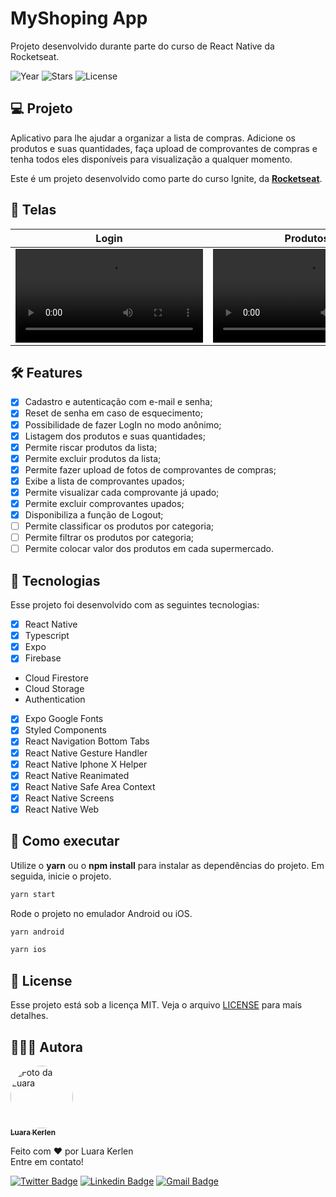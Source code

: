 # MyShoping App
Projeto desenvolvido durante parte do curso de React Native da Rocketseat.

<p>
  <img src="https://img.shields.io/static/v1?label=year&message=2022&color=FFFFFF&labelColor=7273E9" alt="Year" />
  <img src="https://img.shields.io/github/stars/luarakerlen/myshoping?label=stars&message=MIT&color=FFFFFF&labelColor=7273E9" alt="Stars">
  <img alt="License" src="https://img.shields.io/static/v1?label=license&message=MIT&color=FFFFFF&labelColor=7273E9">
</p>

## 💻 Projeto
Aplicativo para lhe ajudar a organizar a lista de compras. Adicione os produtos e suas quantidades, faça upload de comprovantes de compras e tenha todos eles disponíveis para visualização a qualquer momento.

Este é um projeto desenvolvido como parte do curso Ignite, da **[Rocketseat](https://www.rocketseat.com.br/)**.

## 📱 Telas

Login | Produtos | Upload de comprovantes | Comprovantes
------------- | ------------- | ------------- | -------------
<video src="https://user-images.githubusercontent.com/26902816/155658381-ddc9db40-18c7-46b2-8ce7-7761f1b51607.mp4" /> | <video src="https://user-images.githubusercontent.com/26902816/155655535-a9abdac1-4ca0-4c90-88ab-22de905d4747.mp4" /> | <video src="https://user-images.githubusercontent.com/26902816/155655569-cf019a44-0372-4b6e-b507-33687030a307.mp4" /> | <video src="https://user-images.githubusercontent.com/26902816/155648830-d3240ac5-7f64-41bb-aa74-7a6362ebe393.mp4" />







## :hammer_and_wrench: Features 

-   [x] Cadastro e autenticação com e-mail e senha;
-   [x] Reset de senha em caso de esquecimento;
-   [x] Possibilidade de fazer LogIn no modo anônimo;
-   [x] Listagem dos produtos e suas quantidades;
-   [x] Permite riscar produtos da lista;
-   [x] Permite excluir produtos da lista;
-   [x] Permite fazer upload de fotos de comprovantes de compras;
-   [x] Exibe a lista de comprovantes upados;
-   [x] Permite visualizar cada comprovante já upado;
-   [x] Permite excluir comprovantes upados;
-   [x] Disponibiliza a função de Logout;
-   [ ] Permite classificar os produtos por categoria;
-   [ ] Permite filtrar os produtos por categoria;
-   [ ] Permite colocar valor dos produtos em cada supermercado.

## 🧪 Tecnologias

Esse projeto foi desenvolvido com as seguintes tecnologias:

-   [x] React Native
-   [x] Typescript
-   [x] Expo
-   [x] Firebase
- Cloud Firestore
- Cloud Storage
- Authentication
-   [x] Expo Google Fonts
-   [x] Styled Components
-   [x] React Navigation Bottom Tabs
-   [x] React Native Gesture Handler
-   [x] React Native Iphone X Helper
-   [x] React Native Reanimated
-   [x] React Native Safe Area Context
-   [x] React Native Screens
-   [x] React Native Web

## 🚀 Como executar

Utilize o **yarn** ou o **npm install** para instalar as dependências do projeto.
Em seguida, inicie o projeto.

```cl
yarn start
```

Rode o projeto no emulador Android ou iOS.

```cl
yarn android
```

```cl
yarn ios
```

## 📝 License

Esse projeto está sob a licença MIT. Veja o arquivo [LICENSE](LICENSE.md) para mais detalhes.

## 👩🏽‍💻 Autora

<a href="https://www.linkedin.com/in/luarakerlen/">
 <img title="Luara Kerlen" style="border-radius: 50%;" src="https://avatars.githubusercontent.com/u/26902816?v=4" width="100px;" alt="Foto da Luara"/>
 <br />
 <sub><b>Luara Kerlen</b></sub></a> <a href="https://www.linkedin.com/in/luarakerlen/" title="Luara Kerlen"></a>


Feito com ❤️ por Luara Kerlen
<br>Entre em contato!

[![Twitter Badge](https://img.shields.io/twitter/url?label=%40luarakerlen&style=social&url=https%3A%2F%2Ftwitter.com%2Fluarakerlen)](https://twitter.com/luarakerlen)
[![Linkedin Badge](https://img.shields.io/badge/-Luara%20Kerlen-blue?style=flat-square&logo=Linkedin&logoColor=white&link=https://www.linkedin.com/in/luarakerlen/)](https://www.linkedin.com/in/luarakerlen/) 
[![Gmail Badge](https://img.shields.io/badge/-luarakerlen12@gmail.com-c14438?style=flat-square&logo=Gmail&logoColor=white&link=mailto:luarakerlen12@gmail.com)](mailto:luarakerlen12@gmail.com)
